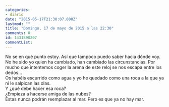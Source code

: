 ```yaml
---
categories:
- diario
date: "2015-05-17T21:30:07.000Z"
lastmod: ""
title: "Domingo, 17 de mayo de 2015 a las 22:30"
comments: 0
id: 1431898207
commentList:
---
```


No se en qué punto estoy. Así que tampoco puedo saber hacia dónde voy.  
No he sido yo quien ha cambiado, han cambiado las circunstancias. Por mucho que intentemos coger la arena de este reloj se nos escapa entre los dedos...  
Os habéis escurrido como agua y yo he quedado como una roca a la que ya ni le salpican las olas.  
Y ¿qué debe hacer esa roca?  
¿Empieza a hacerse amiga de las nubes?  
Éstas nunca podrán reemplazar al mar. Pero es que ya no hay mar.